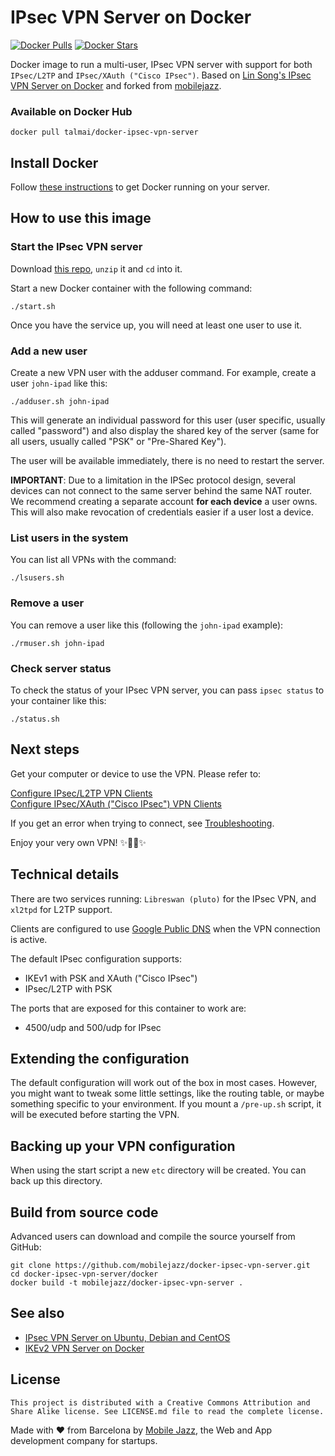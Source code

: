 # IPsec VPN Server on Docker

[![Docker Pulls](https://img.shields.io/docker/pulls/talmai/docker-ipsec-vpn-server.svg)](https://hub.docker.com/r/talmai/docker-ipsec-vpn-server/)
[![Docker Stars](https://img.shields.io/docker/stars/talmai/docker-ipsec-vpn-server.svg)](https://hub.docker.com/r/talmai/docker-ipsec-vpn-server/)

Docker image to run a multi-user, IPsec VPN server with support for both `IPsec/L2TP` and `IPsec/XAuth ("Cisco IPsec")`. Based on [Lin Song's IPsec VPN Server on Docker](https://github.com/hwdsl2/docker-ipsec-vpn-server) and forked from [mobilejazz](https://github.com/mobilejazz/docker-ipsec-vpn-server).

### Available on Docker Hub

`docker pull talmai/docker-ipsec-vpn-server`

## Install Docker

Follow [these instructions](https://docs.docker.com/engine/installation/) to get Docker running on your server.

## How to use this image

### Start the IPsec VPN server

Download [this repo](https://github.com/mobilejazz/docker-ipsec-vpn-server/archive/master.zip), `unzip` it and `cd` into it.

Start a new Docker container with the following command:

```
./start.sh
```

Once you have the service up, you will need at least one user to use it.

### Add a new user

Create a new VPN user with the adduser command. For example, create a user `john-ipad` like this:

```
./adduser.sh john-ipad
```

This will generate an individual password for this user (user specific, usually called "password") and also display the shared key of the server (same for all users, usually called "PSK" or "Pre-Shared Key").

The user will be available immediately, there is no need to restart the server.

**IMPORTANT**: Due to a limitation in the IPSec protocol design, several devices can not connect to the same server behind the same NAT router. We recommend creating a separate account **for each device** a user owns. This will also make revocation of credentials easier if a user lost a device.

### List users in the system

You can list all VPNs with the command:

```
./lsusers.sh
```

### Remove a user

You can remove a user like this (following the `john-ipad` example):

```
./rmuser.sh john-ipad
```

### Check server status

To check the status of your IPsec VPN server, you can pass `ipsec status` to your container like this:

```
./status.sh
```

## Next steps

Get your computer or device to use the VPN. Please refer to:

[Configure IPsec/L2TP VPN Clients](https://github.com/hwdsl2/setup-ipsec-vpn/blob/master/docs/clients.md)   
[Configure IPsec/XAuth ("Cisco IPsec") VPN Clients](https://github.com/hwdsl2/setup-ipsec-vpn/blob/master/docs/clients-xauth.md)

If you get an error when trying to connect, see [Troubleshooting](https://github.com/hwdsl2/setup-ipsec-vpn/blob/master/docs/clients.md#troubleshooting).

Enjoy your very own VPN! :sparkles::tada::rocket::sparkles:

## Technical details

There are two services running: `Libreswan (pluto)` for the IPsec VPN, and `xl2tpd` for L2TP support.

Clients are configured to use [Google Public DNS](https://developers.google.com/speed/public-dns/) when the VPN connection is active.

The default IPsec configuration supports:

* IKEv1 with PSK and XAuth ("Cisco IPsec")
* IPsec/L2TP with PSK

The ports that are exposed for this container to work are:

* 4500/udp and 500/udp for IPsec

## Extending the configuration

The default configuration will work out of the box in most cases. However, you might want to tweak some little settings,
like the routing table, or maybe something specific to your environment. If you mount a `/pre-up.sh` script, it will be executed
before starting the VPN.

## Backing up your VPN configuration

When using the start script a new `etc` directory will be created. You can back up this directory.

## Build from source code

Advanced users can download and compile the source yourself from GitHub:

```
git clone https://github.com/mobilejazz/docker-ipsec-vpn-server.git
cd docker-ipsec-vpn-server/docker
docker build -t mobilejazz/docker-ipsec-vpn-server .
```

## See also

* [IPsec VPN Server on Ubuntu, Debian and CentOS](https://github.com/hwdsl2/setup-ipsec-vpn)
* [IKEv2 VPN Server on Docker](https://github.com/gaomd/docker-ikev2-vpn-server)

## License

    This project is distributed with a Creative Commons Attribution and Share Alike license. See LICENSE.md file to read the complete license.

Made with ❤️ from Barcelona by [Mobile Jazz](https://mobilejazz.com), the Web and App development company for startups.
